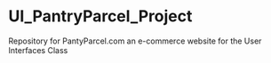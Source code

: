 # UI_PantryParcel_Project
Repository for PantyParcel.com an e-commerce website for the User Interfaces Class
